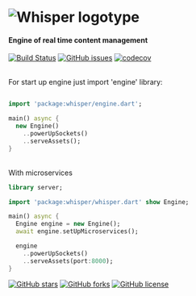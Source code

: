 ![Whisper logotype](https://raw.githubusercontent.com/Rasarts/Whisper/master/web/assets/logotype/whisper_logotype_black.png)
================
#### Engine of real time content management

[![Build Status](https://img.shields.io/travis/Rasarts/Whisper/master.svg?style=flat-square)](https://travis-ci.org/Rasarts/Whisper) [![GitHub issues](https://img.shields.io/github/issues/Rasarts/Whisper.svg?style=flat-square)](https://github.com/Rasarts/Whisper/issues) [![codecov](https://img.shields.io/codecov/c/github/Rasarts/Whisper/master.svg?style=flat-square)](https://codecov.io/gh/Rasarts/Whisper)

<br>
For start up engine just import 'engine' library:

```dart

import 'package:whisper/engine.dart';

main() async {
  new Engine()
    ..powerUpSockets()
    ..serveAssets();
}

```

<br>
With microservices

```dart
library server;

import 'package:whisper/whisper.dart' show Engine;

main() async {
  Engine engine = new Engine();
  await engine.setUpMicroservices();

  engine
    ..powerUpSockets()
    ..serveAssets(port:8000);
}

```

[![GitHub stars](https://img.shields.io/github/stars/Rasarts/Whisper.svg?style=flat-square)](https://github.com/Rasarts/Whisper/stargazers) [![GitHub forks](https://img.shields.io/github/forks/Rasarts/Whisper.svg?style=flat-square)](https://github.com/Rasarts/Whisper/network) [![GitHub license](https://img.shields.io/badge/license-MIT-blue.svg?style=flat-square)](https://raw.githubusercontent.com/Rasarts/Whisper/master/LICENSE)
